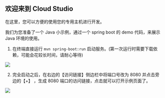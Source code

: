 ## 欢迎来到 Cloud Studio

在这里，您可以方便的使用您的专用主机进行开发。

我们为您准备了一个 Java 小示例，通过一个 spring boot 的 demo 代码，来展示 Java 环境的使用。

1. 在终端直接运行 `mvn spring-boot:run` 启动服务。(第一次运行时需要下载依赖，可能会花较长时间，请耐心等待)

![](https://dn-coding-net-production-pp.codehub.cn/707e8cdc-1133-4337-bc9e-3edc0e58445f.jpg)

2. 完全启动之后，在右边的【访问链接】侧边栏中将端口号改为 8080 并点击旁边的【+】
，生成 8080 端口的访问链接，点击就可以打开示例页面了。

![](https://dn-coding-net-production-pp.codehub.cn/47f07a4f-7b50-4f28-bb56-90570ea01799.jpg)
